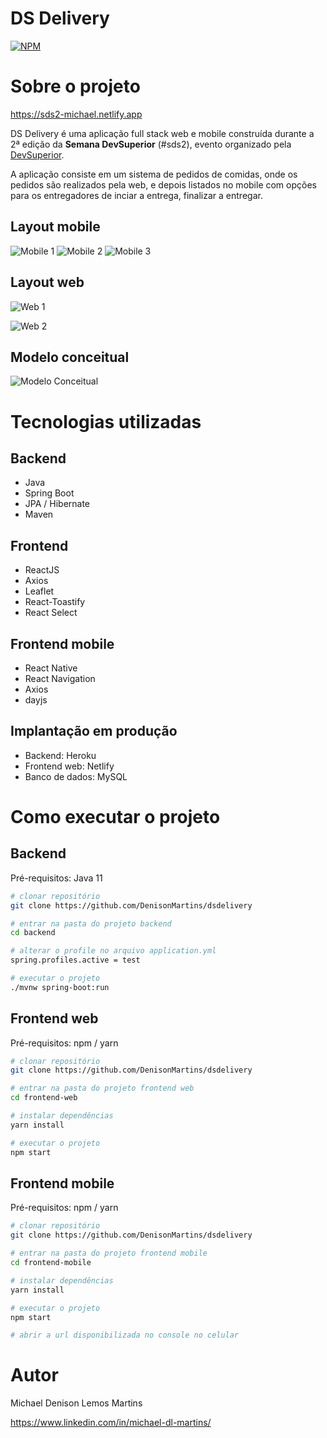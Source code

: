 # DS Delivery
[![NPM](https://img.shields.io/npm/l/react)](https://github.com/DenisonMartins/dsdelivery/blob/main/LICENSE) 

# Sobre o projeto

https://sds2-michael.netlify.app

DS Delivery é uma aplicação full stack web e mobile construída durante a 2ª edição da **Semana DevSuperior** (#sds2), evento organizado pela [DevSuperior](https://devsuperior.com "Site da DevSuperior").

A aplicação consiste em um sistema de pedidos de comidas, onde os pedidos são realizados pela web, e depois listados no mobile com opções para os entregadores de inciar a entrega, finalizar a entregar.

## Layout mobile
![Mobile 1](https://github.com/DenisonMartins/dsdelivery/blob/main/assets/telaPrincipalMobile.png) ![Mobile 2](https://github.com/DenisonMartins/dsdelivery/blob/main/assets/listagemPedidosMobile.png) ![Mobile 3](https://github.com/DenisonMartins/dsdelivery/blob/main/assets/pedidoMobile.png)

## Layout web
![Web 1](https://github.com/DenisonMartins/dsdelivery/blob/main/assets/telaPrincipal.png)

![Web 2](https://github.com/DenisonMartins/dsdelivery/blob/main/assets/telaPedidos.png)

## Modelo conceitual
![Modelo Conceitual](https://github.com/DenisonMartins/dsdelivery/blob/main/assets/modelo-conceitual%20(1).png)

# Tecnologias utilizadas
## Backend
- Java
- Spring Boot
- JPA / Hibernate
- Maven
## Frontend
- ReactJS
- Axios
- Leaflet
- React-Toastify
- React Select
## Frontend mobile
- React Native
- React Navigation
- Axios
- dayjs
## Implantação em produção
- Backend: Heroku
- Frontend web: Netlify
- Banco de dados: MySQL

# Como executar o projeto

## Backend
Pré-requisitos: Java 11

```bash
# clonar repositório
git clone https://github.com/DenisonMartins/dsdelivery

# entrar na pasta do projeto backend
cd backend

# alterar o profile no arquivo application.yml
spring.profiles.active = test

# executar o projeto
./mvnw spring-boot:run
```

## Frontend web
Pré-requisitos: npm / yarn

```bash
# clonar repositório
git clone https://github.com/DenisonMartins/dsdelivery

# entrar na pasta do projeto frontend web
cd frontend-web

# instalar dependências
yarn install

# executar o projeto
npm start
```

## Frontend mobile
Pré-requisitos: npm / yarn

```bash
# clonar repositório
git clone https://github.com/DenisonMartins/dsdelivery

# entrar na pasta do projeto frontend mobile
cd frontend-mobile

# instalar dependências
yarn install

# executar o projeto
npm start

# abrir a url disponibilizada no console no celular
```

# Autor

Michael Denison Lemos Martins

https://www.linkedin.com/in/michael-dl-martins/
